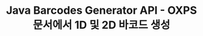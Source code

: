 ---
############################# Static ############################
layout: "auto-gen-gist"
draft: false
path: "ko/assembly/java/barcode/oxps/"
otherformats: PDF HTML XPS TIFF MHTML TXT XAML EPUB SVG PS PCL XML MD EML EMLX MSG 

############################# Head ############################
head_title: "바코드 이미지 문서 및 이메일 메시지를 생성하는 Java API"
head_description: "GroupDocs.Assembly Java API를 사용하면 프로그래머가 문서(PDF, DOC, DOCX, RTF, XLSX, CSV, PPTX) 및 이메일(EML EMLX MSG) 메시지에 바코드를 만들고 추가할 수 있습니다."

############################# Header ############################
title: "Java Barcodes Generator API - OXPS 문서에서 1D 및 2D 바코드 생성"
description: "GroupDocs.Assembly Java API를 사용하면 PDF HTML, XPS, PS, TXT, EPUB, PCL, SVG, 문서 및 이메일(EML, EMLX, MSG) 메시지 내에서 1D 및 2D 바코드 이미지를 생성 및 추가할 수 있습니다."

######################### Download Button #######################
button:
    enable: true

############################# About ############################
about:
    enable: true
    title: "문서 및 이메일에 바코드를 생성하고 삽입하는 방법은 무엇입니까?"
    content: |
       바코드는 인기를 얻고 있으며 오늘날 모든 곳에서 사용됩니다. 1970년대 중반에 식료품점에 등장하기 시작했으며 오늘날에는 책, 티켓, 약물 추적을 위한 병원, 자동차 부품 상점 등에서 찾을 수 있습니다. 이 웹 페이지에서는 Java 애플리케이션에서 문서 및 이메일 내부에 바코드 이미지를 동적으로 생성하고 추가하는 방법을 설명합니다. Java용 GroupDocs.Assembly는 소프트웨어 개발자가 강력한 문서 자동화 및 보고 응용 프로그램을 만드는 데 도움이 되는 매우 유용한 API입니다. PDF, HTML, XPS, Microsoft Office Word, Excel 워크시트, PowerPoint 프레젠테이션, Outlook 전자 메일 등과 같은 많은 인기 있는 문서 형식을 처리하기 위한 지원을 제공합니다. Java API를 사용하면 몇 줄의 코드로 문서와 이메일 메시지에 바코드 이미지를 쉽게 만들고 삽입할 수 있습니다. 또한 바코드 이미지 크기 조정, 앞뒤 색상 변경, 바코드 이미지 해상도 변경, 바코드 텍스트 배치, 글꼴 변경 등과 같은 바코드 이미지 속성 수정을 지원합니다.

############################# content ############################
steps:
    enable: true
    block:
    - title_left: "Java를 통해 OXPS 문서에 바코드 생성"
      content_left: |
       GroupDocs.Assembly Java에는 OXPS 문서 내부에 바코드를 삽입하고 편집하기 위한 완전한 기능이 포함되어 있습니다. 다음 Java 코드 예제는 몇 줄의 코드로 OXPS 문서 내에서 바코드 이미지를 만들고 사용하는 방법을 보여줍니다.

      title_right: "OXPS 파일에 바코드를 추가하는 방법은 무엇입니까?"
      content_right: |
       * [DocumentAssembler](https://apireference.groupdocs.com/assembly/java/com.groupdocs.assembly/DocumentAssembler) 의 인스턴스 생성
       * 샘플 데이터 소스 객체 생성
       * [AssembleDocument](https://apireference.groupdocs.com/assembly/java/com.groupdocs.assembly/DocumentAssembler#assembleDocument-java.io.InputStream-java.io.OutputStream-com.groupdocs.assembly.DataSourceInfo...-) 를 호출합니다 다음 매개변수가 있는 메서드
          * 템플릿 문서를 읽을 스트림.
          * 결과 문서를 작성하는 스트림.
          * 문서 로드 및 저장 옵션.
          * Details 사용할 데이터 소스 개체에 대한 정보입니다.

      gisthash: "ebb6d8215f329f457f843e9a9fc48c9c"
      gistfile: "generate_barcodes_in_presentations.java"     

    - title_left: "시스템 요구 사항"
      content_left: |
       GroupDocs.Assembly Java API는 모든 주요 플랫폼 및 운영 체제에서 지원됩니다. Microsoft Word, Excel, PowerPoint, Outlook, OpenOffice 및 50개 이상의 기타 형식으로 문서를 생성할 수 있습니다. 전체 시스템 요구 사항 가이드를 보려면 [시스템 요구 사항](https://docs.groupdocs.com/assembly/java/system-requirements/)을 방문하십시오. 아래 코드를 실행하기 전에 다음 전제 조건이 컴퓨터에 설치되어 있는지 확인하십시오. 체계:
        * 운영 체제: 마이크로소프트 윈도우, 리눅스, 맥OS
        * 자바 버전 지원: J2SE 7.0(1.7), J2SE 8.0(1.8) 이상
        * [Maven](https://mvnrepository.com/artifact/com.groupdocs/groupdocs-assembly/)에서 최신 버전의 GroupDocs.Assembly Java API 다운로드
        
      title_right: "GroupDocs.Assembly를 사용하는 이유"
      content_right: |
        * 템플릿에서 사용자 정의 문서를 만듭니다.
        * 이메일 첨부 파일을 동적으로 첨부합니다.
        * 문서를 만들고 자동화하는 데 추가 소프트웨어가 필요하지 않습니다.
        * 데이터 소스를 기반으로 출력 문서를 생성합니다.
        * 보고서에 문서 내용을 동적으로 삽입
        * 스프레드시트 조립 중에 수식을 적용합니다.
        * 여러 데이터 형식에 대한 지원 제공
        * 순차적 데이터 작업 지원.

demos:
    enable: true
    

more_formats:
    enable: true


back_to_top:
    enable: true
---